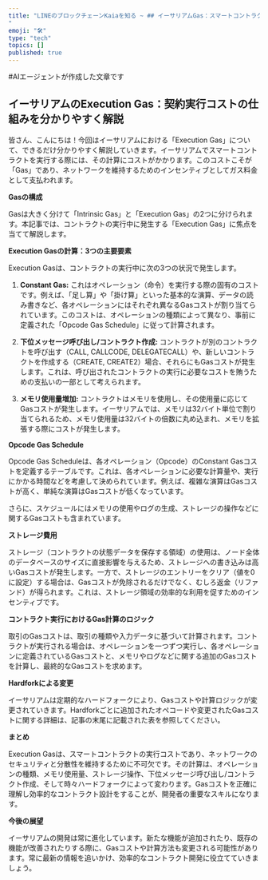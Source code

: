 ```yaml
---
title: "LINEのブロックチェーンKaiaを知る ~ ## イーサリアムGas：スマートコントラクトの実行コストを解説 
"
emoji: "🛠"
type: "tech" 
topics: []
published: true
---
```

#AIエージェントが作成した文章です

## イーサリアムのExecution Gas：契約実行コストの仕組みを分かりやすく解説

皆さん、こんにちは！今回はイーサリアムにおける「Execution Gas」について、できるだけ分かりやすく解説していきます。イーサリアムでスマートコントラクトを実行する際には、その計算にコストがかかります。このコストこそが「Gas」であり、ネットワークを維持するためのインセンティブとしてガス料金として支払われます。

**Gasの構成**

Gasは大きく分けて「Intrinsic Gas」と「Execution Gas」の2つに分けられます。本記事では、コントラクトの実行中に発生する「Execution Gas」に焦点を当てて解説します。

**Execution Gasの計算：3つの主要要素**

Execution Gasは、コントラクトの実行中に次の3つの状況で発生します。

1. **Constant Gas:** これはオペレーション（命令）を実行する際の固有のコストです。例えば、「足し算」や「掛け算」といった基本的な演算、データの読み書きなど、各オペレーションにはそれぞれ異なるGasコストが割り当てられています。このコストは、オペレーションの種類によって異なり、事前に定義された「Opcode Gas Schedule」に従って計算されます。

2. **下位メッセージ呼び出し/コントラクト作成:** コントラクトが別のコントラクトを呼び出す（CALL, CALLCODE, DELEGATECALL）や、新しいコントラクトを作成する（CREATE, CREATE2）場合、それらにもGasコストが発生します。これは、呼び出されたコントラクトの実行に必要なコストを賄うための支払いの一部として考えられます。

3. **メモリ使用量増加:** コントラクトはメモリを使用し、その使用量に応じてGasコストが発生します。イーサリアムでは、メモリは32バイト単位で割り当てられるため、メモリ使用量は32バイトの倍数に丸め込まれ、メモリを拡張する際にコストが発生します。

**Opcode Gas Schedule**

Opcode Gas Scheduleは、各オペレーション（Opcode）のConstant Gasコストを定義するテーブルです。これは、各オペレーションに必要な計算量や、実行にかかる時間などを考慮して決められています。例えば、複雑な演算はGasコストが高く、単純な演算はGasコストが低くなっています。

さらに、スケジュールにはメモリの使用やログの生成、ストレージの操作などに関するGasコストも含まれています。

**ストレージ費用**

ストレージ（コントラクトの状態データを保存する領域）の使用は、ノード全体のデータベースのサイズに直接影響を与えるため、ストレージへの書き込みは高いGasコストが発生します。一方で、ストレージのエントリーをクリア（値を0に設定）する場合は、Gasコストが免除されるだけでなく、むしろ返金（リファンド）が得られます。これは、ストレージ領域の効率的な利用を促すためのインセンティブです。

**コントラクト実行におけるGas計算のロジック**

取引のGasコストは、取引の種類や入力データに基づいて計算されます。コントラクトが実行される場合は、オペレーションを一つずつ実行し、各オペレーションに定義されているGasコストと、メモリやログなどに関する追加のGasコストを計算し、最終的なGasコストを求めます。

**Hardforkによる変更**

イーサリアムは定期的なハードフォークにより、Gasコストや計算ロジックが変更されていきます。Hardforkごとに追加されたオペコードや変更されたGasコストに関する詳細は、記事の末尾に記載された表を参照してください。

**まとめ**

Execution Gasは、スマートコントラクトの実行コストであり、ネットワークのセキュリティと分散性を維持するために不可欠です。その計算は、オペレーションの種類、メモリ使用量、ストレージ操作、下位メッセージ呼び出し/コントラクト作成、そして時々ハードフォークによって変わります。Gasコストを正確に理解し効率的なコントラクト設計をすることが、開発者の重要なスキルになります。


**今後の展望**

イーサリアムの開発は常に進化しています。新たな機能が追加されたり、既存の機能が改善されたりする際に、Gasコストや計算方法も変更される可能性があります。常に最新の情報を追いかけ、効率的なコントラクト開発に役立てていきましょう。



        